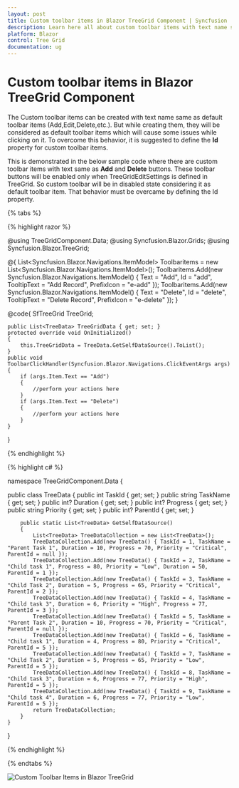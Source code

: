 ```yaml
---
layout: post
title: Custom toolbar items in Blazor TreeGrid Component | Syncfusion
description: Learn here all about custom toolbar items with text name same as default toolbar items in Syncfusion Blazor TreeGrid component and more.
platform: Blazor
control: Tree Grid
documentation: ug
---
```


# Custom toolbar items in Blazor TreeGrid Component

The Custom toolbar items can be created with text name same as default toolbar items (Add,Edit,Delete,etc.). But while creating them, they will be considered as default toolbar items which will cause some issues while clicking on it. To overcome this behavior, it is suggested to define the **Id** property for custom toolbar items.

This is demonstrated in the below sample code where there are custom toolbar items with text same as **Add** and **Delete** buttons. These toolbar buttons will be enabled only when TreeGridEditSettings is defined in TreeGrid. So custom toolbar will be in disabled state considering it as default toolbar item. That behavior must be overcame by defining the Id property.

{% tabs %}

{% highlight razor %}

@using TreeGridComponent.Data;
@using  Syncfusion.Blazor.Grids;
@using  Syncfusion.Blazor.TreeGrid;

@{
    List<Syncfusion.Blazor.Navigations.ItemModel> Toolbaritems = new List<Syncfusion.Blazor.Navigations.ItemModel>();
    Toolbaritems.Add(new Syncfusion.Blazor.Navigations.ItemModel() { Text = "Add", Id = "add", TooltipText = "Add Record", PrefixIcon = "e-add" });
    Toolbaritems.Add(new Syncfusion.Blazor.Navigations.ItemModel() { Text = "Delete", Id = "delete", TooltipText = "Delete Record", PrefixIcon = "e-delete" });
}
<SfTreeGrid DataSource="@TreeGridData" IdMapping="TaskId" ParentIdMapping="ParentId" AllowPaging="true"
            TreeColumnIndex="1" Toolbar="Toolbaritems">
    <TreeGridEvents OnToolbarClick="ToolbarClickHandler" TValue="TreeData"></TreeGridEvents>
    <TreeGridEditSettings AllowAdding="true" AllowEditing="true" AllowDeleting="true" Mode="Syncfusion.Blazor.TreeGrid.EditMode.Row"></TreeGridEditSettings>
    <TreeGridColumns>
        <TreeGridColumn Field="TaskId" HeaderText="Task ID" IsPrimaryKey="true" Width="70" TextAlign="TextAlign.Right"></TreeGridColumn>
        <TreeGridColumn Field="TaskName" HeaderText="Task Name" Width="85"></TreeGridColumn>
        <TreeGridColumn Field="Duration" HeaderText="Duation" Width="70" TextAlign="TextAlign.Right"></TreeGridColumn>
        <TreeGridColumn Field="Progress" HeaderText="Progress" Width="70" TextAlign="TextAlign.Right"></TreeGridColumn>
        <TreeGridColumn Field="Priority" HeaderText="Priority" Width="70"></TreeGridColumn>
    </TreeGridColumns>
</SfTreeGrid>

@code{
    SfTreeGrid<TreeData> TreeGrid;

    public List<TreeData> TreeGridData { get; set; }
    protected override void OnInitialized()
    {
        this.TreeGridData = TreeData.GetSelfDataSource().ToList();
    }
    public void ToolbarClickHandler(Syncfusion.Blazor.Navigations.ClickEventArgs args)
    {
        if (args.Item.Text == "Add")
        {
            //perform your actions here
        }
        if (args.Item.Text == "Delete")
        {
            //perform your actions here
        }
    }
}

{% endhighlight %}

{% highlight c# %}

namespace TreeGridComponent.Data {

public class TreeData
    {
        public int TaskId { get; set; }
        public string TaskName { get; set; }
        public int? Duration { get; set; }
        public int? Progress { get; set; }
        public string Priority { get; set; }
        public int? ParentId { get; set; }

        public static List<TreeData> GetSelfDataSource()
        {
            List<TreeData> TreeDataCollection = new List<TreeData>();
            TreeDataCollection.Add(new TreeData() { TaskId = 1, TaskName = "Parent Task 1", Duration = 10, Progress = 70, Priority = "Critical", ParentId = null });
            TreeDataCollection.Add(new TreeData() { TaskId = 2, TaskName = "Child task 1", Progress = 80, Priority = "Low", Duration = 50, ParentId = 1 });
            TreeDataCollection.Add(new TreeData() { TaskId = 3, TaskName = "Child Task 2", Duration = 5, Progress = 65, Priority = "Critical", ParentId = 2 });
            TreeDataCollection.Add(new TreeData() { TaskId = 4, TaskName = "Child task 3", Duration = 6, Priority = "High", Progress = 77, ParentId = 3 });
            TreeDataCollection.Add(new TreeData() { TaskId = 5, TaskName = "Parent Task 2", Duration = 10, Progress = 70, Priority = "Critical", ParentId = null });
            TreeDataCollection.Add(new TreeData() { TaskId = 6, TaskName = "Child task 1", Duration = 4, Progress = 80, Priority = "Critical", ParentId = 5 });
            TreeDataCollection.Add(new TreeData() { TaskId = 7, TaskName = "Child Task 2", Duration = 5, Progress = 65, Priority = "Low", ParentId = 5 });
            TreeDataCollection.Add(new TreeData() { TaskId = 8, TaskName = "Child task 3", Duration = 6, Progress = 77, Priority = "High", ParentId = 5 });
            TreeDataCollection.Add(new TreeData() { TaskId = 9, TaskName = "Child task 4", Duration = 6, Progress = 77, Priority = "Low", ParentId = 5 });
            return TreeDataCollection;
        }
    }
}

{% endhighlight %}

{% endtabs %}

![Custom Toolbar Items in Blazor TreeGrid](../images/blazor-treegrid-custom-toolbar-item.PNG)
